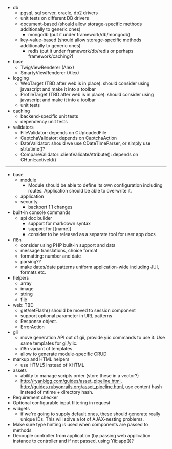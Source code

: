 - db
	* pgsql, sql server, oracle, db2 drivers
	* unit tests on different DB drivers
	* document-based (should allow storage-specific methods additionally to generic ones)
	  * mongodb (put it under framework/db/mongodb)
	* key-value-based (should allow storage-specific methods additionally to generic ones)
	  * redis (put it under framework/db/redis or perhaps framework/caching?)
- base
	* TwigViewRenderer (Alex)
	* SmartyViewRenderer (Alex)
- logging
	* WebTarget (TBD after web is in place): should consider using javascript and make it into a toolbar
	* ProfileTarget (TBD after web is in place): should consider using javascript and make it into a toolbar
	* unit tests
- caching
	* backend-specific unit tests
	* dependency unit tests
- validators
	* FileValidator: depends on CUploadedFile
	* CaptchaValidator: depends on CaptchaAction
	* DateValidator: should we use CDateTimeParser, or simply use strtotime()?
	* CompareValidator::clientValidateAttribute(): depends on CHtml::activeId()

---

- base
	* module
	  - Module should be able to define its own configuration including routes. Application should be able to overwrite it.
	* application
	* security
	  - backport 1.1 changes
- built-in console commands
	+ api doc builder
		* support for markdown syntax
		* support for [[name]]
		* consider to be released as a separate tool for user app docs
- i18n
	* consider using PHP built-in support and data
	* message translations, choice format
	* formatting: number and date
	* parsing??
	* make dates/date patterns uniform application-wide including JUI, formats etc.
- helpers
	* array
	* image
	* string
	* file
- web: TBD
	* get/setFlash() should be moved to session component
	* support optional parameter in URL patterns
	* Response object.
	* ErrorAction
- gii
    * move generation API out of gii, provide yiic commands to use it. Use same templates for gii/yiic.
	* i18n variant of templates
	* allow to generate module-specific CRUD
- markup and HTML helpers
    * use HTML5 instead of XHTML
- assets
    * ability to manage scripts order (store these in a vector?)
	* http://ryanbigg.com/guides/asset_pipeline.html, http://guides.rubyonrails.org/asset_pipeline.html, use content hash instead of mtime + directory hash.
- Requirement checker
- Optional configurable input filtering in request
- widgets
    * if we're going to supply default ones, these should generate really unique IDs. This will solve a lot of AJAX-nesting problems.
- Make sure type hinting is used when components are passed to methods
- Decouple controller from application (by passing web application instance to controller and if not passed, using Yii::app())?

